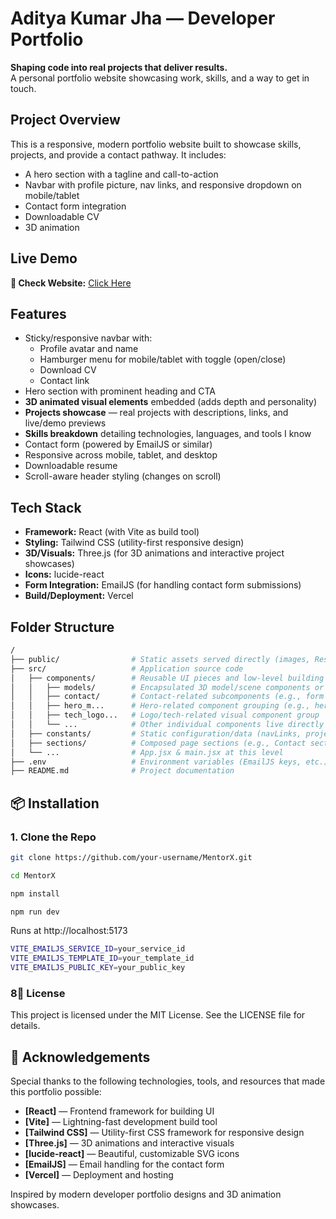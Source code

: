 # Aditya Kumar Jha — Developer Portfolio

**Shaping code into real projects that deliver results.**  
A personal portfolio website showcasing work, skills, and a way to get in touch.

## Project Overview

This is a responsive, modern portfolio website built to showcase skills, projects, and provide a contact pathway. It includes:
- A hero section with a tagline and call-to-action
- Navbar with profile picture, nav links, and responsive dropdown on mobile/tablet
- Contact form integration
- Downloadable CV
- 3D animation

## Live Demo

**🔗 Check Website:** [Click Here](https://portfolio-seven-self-65.vercel.app/)

## Features

- Sticky/responsive navbar with:
  - Profile avatar and name
  - Hamburger menu for mobile/tablet with toggle (open/close)
  - Download CV 
  - Contact link
- Hero section with prominent heading and CTA
- **3D animated visual elements** embedded (adds depth and personality)
- **Projects showcase** — real projects with descriptions, links, and live/demo previews
- **Skills breakdown** detailing technologies, languages, and tools I know
- Contact form (powered by EmailJS or similar)
- Responsive across mobile, tablet, and desktop
- Downloadable resume
- Scroll-aware header styling (changes on scroll)

## Tech Stack

- **Framework:** React (with Vite as build tool)
- **Styling:** Tailwind CSS (utility-first responsive design)
- **3D/Visuals:** Three.js (for 3D animations and interactive project showcases)
- **Icons:** lucide-react
- **Form Integration:** EmailJS (for handling contact form submissions)
- **Build/Deployment:** Vercel

## Folder Structure

```bash
/
├── public/                # Static assets served directly (images, Resume.pdf, favicon, etc.)
├── src/                   # Application source code
│   ├── components/        # Reusable UI pieces and low-level building blocks
│   │   ├── models/        # Encapsulated 3D model/scene components or complex visual abstractions
│   │   ├── contact/       # Contact-related subcomponents (e.g., form fields, wrappers) if applicable
│   │   ├── hero_m...      # Hero-related component grouping (e.g., hero 3D scene or layout)
│   │   ├── tech_logo...   # Logo/tech-related visual component group
│   │   └── ...            # Other individual components live directly here (NavBar, buttons, project card wrappers, etc.)
│   ├── constants/         # Static configuration/data (navLinks, project metadata, skills list, etc.)
│   ├── sections/          # Composed page sections (e.g., Contact section, Experience block, Feature cards, Footer, etc.)
│   └── ...                # App.jsx & main.jsx at this level
├── .env                   # Environment variables (EmailJS keys, etc.) 
├── README.md              # Project documentation
```

## 📦 Installation

### 1. Clone the Repo

```bash
git clone https://github.com/your-username/MentorX.git
```
```bash
cd MentorX
```
```bash
npm install
```
```bash
npm run dev
```

Runs at http://localhost:5173

```bash
VITE_EMAILJS_SERVICE_ID=your_service_id
VITE_EMAILJS_TEMPLATE_ID=your_template_id
VITE_EMAILJS_PUBLIC_KEY=your_public_key
```

### 8📄 License
This project is licensed under the MIT License. See the LICENSE file for details.

## 🙏 Acknowledgements

Special thanks to the following technologies, tools, and resources that made this portfolio possible:

- **[React]** — Frontend framework for building UI
- **[Vite]** — Lightning-fast development build tool
- **[Tailwind CSS]** — Utility-first CSS framework for responsive design
- **[Three.js]** — 3D animations and interactive visuals
- **[lucide-react]** — Beautiful, customizable SVG icons
- **[EmailJS]** — Email handling for the contact form
- **[Vercel]** — Deployment and hosting

Inspired by modern developer portfolio designs and 3D animation showcases.
